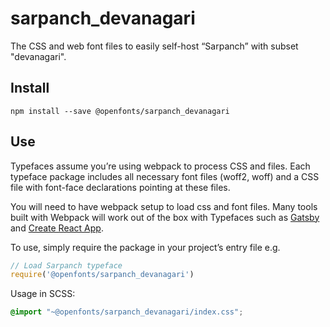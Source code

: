 
# sarpanch_devanagari

The CSS and web font files to easily self-host “Sarpanch” with subset "devanagari".

## Install

`npm install --save @openfonts/sarpanch_devanagari`

## Use

Typefaces assume you’re using webpack to process CSS and files. Each typeface
package includes all necessary font files (woff2, woff) and a CSS file with
font-face declarations pointing at these files.

You will need to have webpack setup to load css and font files. Many tools built
with Webpack will work out of the box with Typefaces such as [Gatsby](https://github.com/gatsbyjs/gatsby)
and [Create React App](https://github.com/facebookincubator/create-react-app).

To use, simply require the package in your project’s entry file e.g.

```javascript
// Load Sarpanch typeface
require('@openfonts/sarpanch_devanagari')
```

Usage in SCSS:
```scss
@import "~@openfonts/sarpanch_devanagari/index.css";
```
